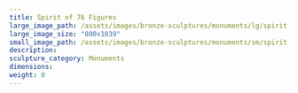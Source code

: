 ```yaml
---
title: Spirit of 76 Figures
large_image_path: /assets/images/bronze-sculptures/monuments/lg/spirit-of-76-figures.jpg
large_image_size: "800x1039"
small_image_path: /assets/images/bronze-sculptures/monuments/sm/spirit-of-76-figures.jpg
description:
sculpture_category: Monuments
dimensions:
weight: 0
---
```

